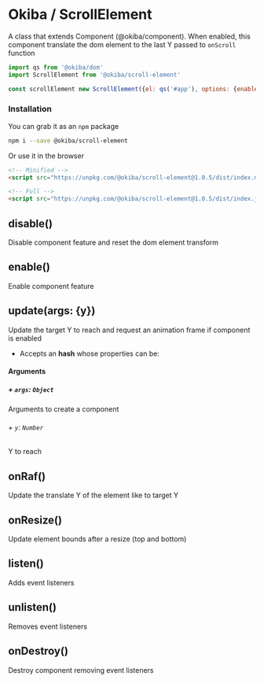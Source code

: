 

# Okiba / ScrollElement
A class that extends Component (@okiba/component). When enabled, this component translate the dom element to the last Y passed to `onScroll` function




```javascript
import qs from '@okiba/dom'
import ScrollElement from '@okiba/scroll-element'

const scrollElement new ScrollElement({el: qs('#app'), options: {enabled: true}})
```



### Installation

You can grab it as an `npm` package
```bash
npm i --save @okiba/scroll-element
```

Or use it in the browser
```html
<!-- Minified -->
<script src="https://unpkg.com/@okiba/scroll-element@1.0.5/dist/index.min.js"></script>

<!-- Full -->
<script src="https://unpkg.com/@okiba/scroll-element@1.0.5/dist/index.js"></script>
```







## disable()


Disable component feature and reset the dom element transform







## enable()


Enable component feature







## update(args: {y})


Update the target Y to reach and request an animation frame if component is enabled
* Accepts an __hash__ whose properties can be:







#### Arguments


##### + `args`: `Object`

Arguments to create a component



###### + `y`: `Number`

Y to reach







## onRaf()


Update the translate Y of the element like to target Y







## onResize()


Update element bounds after a resize (top and bottom)







## listen()


Adds event listeners







## unlisten()


Removes event listeners







## onDestroy()


Destroy component removing event listeners







